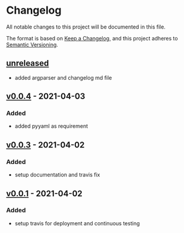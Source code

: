 # Changelog

All notable changes to this project will be documented in this file.

The format is based on [Keep a Changelog](https://keepachangelog.com/en/1.0.0/),
and this project adheres to [Semantic Versioning](https://semver.org/spec/v2.0.0.html).

## [unreleased]
- added argparser and changelog md file


## [v0.0.4] - 2021-04-03

### Added

- added pyyaml as requirement
  
## [v0.0.3] - 2021-04-02

### Added

- setup documentation and travis fix

## [v0.0.1] - 2021-04-02

### Added

- setup travis for deployment and continuous testing

[unreleased]: https://github.com/atmauriz/didactic-octo-memory/compare/v0.0.4...HEAD
[v0.0.4]: https://github.com/atmauriz/didactic-octo-memory/compare/v0.0.3...v0.0.4
[v0.0.3]: https://github.com/atmauriz/didactic-octo-memory/compare/v0.0.1...v0.0.3
[v0.0.1]: https://github.com/atmauriz/didactic-octo-memory/releases/tag/v0.0.1